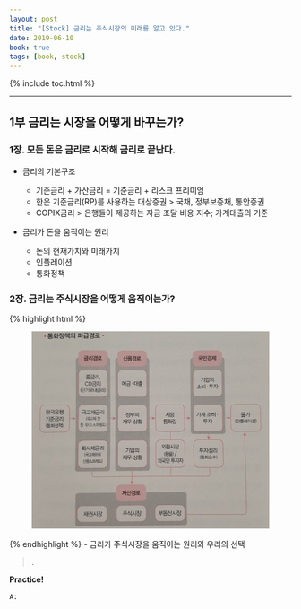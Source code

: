 ```yaml
---
layout: post
title: "[Stock] 금리는 주식시장의 미래를 알고 있다."
date: 2019-06-10
book: true
tags: [book, stock]
---
```


{% include toc.html %}
***

## 1부 금리는 시장을 어떻게 바꾸는가?

### 1장. 모든 돈은 금리로 시작해 금리로 끝난다.
- 금리의 기본구조
    - 기준금리 + 가산금리 = 기준금리 + 리스크 프리미엄
    - 한은 기준금리(RP)를 사용하는 대상증권 > 국채, 정부보증채, 통안증권
    - COPIX금리 > 은행들이 제공하는 자금 조달 비용 지수; 가계대출의 기준

- 금리가 돈을 움직이는 원리
    - 돈의 현재가치와 미래가치
    - 인플레이션
    - 통화정책

### 2장. 금리는 주식시장을 어떻게 움직이는가?
{% highlight html %}
<figure class="half">
    <img src="/images/readings-interest_knows_future/2-1.jpeg">
</figure> 
{% endhighlight %}
- 금리가 주식시장을 움직이는 원리와 우리의 선택





















> .<br>

**Practice!**

    A: 